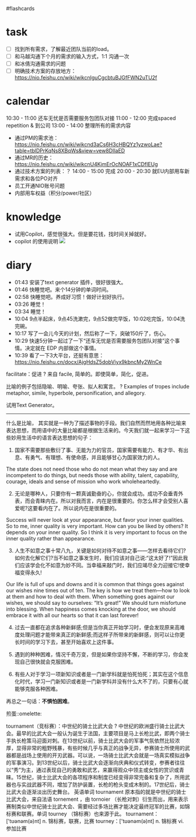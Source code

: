 #flashcards 

# task
- [ ] 找到所有需求，了解最近团队当前的load。
- [ ] 和马越沟通下个月的需求的输入方式，1:1 沟通一次
- [ ] 和冰倩沟通需求的问题
- [ ] 明确技术方案的存放地方：https://nio.feishu.cn/wiki/wikcnIguCgcbtuBJGfFWN2uTU2f

# calendar
10:30 - 11:00 还车无忧是否需要服务包团队对接
11:00 - 12:00 完成spaced repetition & 到公司
13:00 - 14:00 整理所有的需求内容
- 通过PM的需求池：https://nio.feishu.cn/wiki/wikcnd3aCs6H3cHBQYz1yzwoLae?table=tblDPrKqNs8XBqWs&view=vew8DIlaED
- 通过MR的历史：https://nio.feishu.cn/wiki/wikcnU4KjmErOcNOAF1xCDfIEUg
- 通过技术方案的列表：？
14:00 - 15:00 完成
20:00 - 20:30 就EU内部用车新需求和各位PO对齐
-   员工开通NIO账号问题
-   内部用车权益（积分/power/社区）



# knowledge

- 试用Copilot，感觉很强大。但是要花钱，找时间关掉就好。  
- copilot 的使用说明
![](https://github.com/lgjfree/images/raw/master/2023-01-30-Mon-w05.png)

# diary

- 01:43 安装了text generator 插件，很好很强大。
- 01:46 快睡觉吧。来个14分钟的单词时间。
- 02:58 快睡觉吧。养成好习惯！做好计划好执行。
- 03:26 睡觉！
- 03:34 睡觉！
- 10:04 9点半起床，9点45洗漱完，9点52做完早饭，10:02吃完饭，10:04洗完碗。
- 10:17 写了一会儿今天的计划，然后称了一下，突破150斤了，伤心。
- 10:29 快速5分钟一起过了一下“还车无忧是否需要服务包团队对接”这个事情。决定就在 EDP 内部做这个事情。
- 10:39 看了一下3大平台，还挺有意思：https://nio.feishu.cn/docx/AjgHdsZ5dobViyx9kbncMy2WnCe

facilitate：促进
?
来自 facile, 简单的。即使简单，简化，促进。 <!--SR:!2023-02-01-14-34,2.5,250-->

比喻的例子包括隐喻、明喻、夸张、拟人和寓言。
?
Examples of tropes include metaphor, simile, hyperbole, personification, and allegory. <!--SR:!2023-01-31-10-54,1,230-->


试用Text Generator。

--- 

什么是比喻， 其实就是一种为了描述事物的手段。我们自然而然地用各种比喻来表达思想，而用语中的大量比喻都是根据生活来的。今天我们就一起来学习一下这些妙用生活中的语言表达思想的句子：

1. 国家不需要那些敷衍了事、无能为力的官员，国家需要有能力、有才华、有出息、有勇气、有理想、有使命感，并且能够甘心为国家效力的人。

The state does not need those who do not mean what they say and are incompetent to do things, but needs those with ability, talent, capability, courage, ideals and sense of mission who work wholeheartedly.

2. 无论是哪种人，只要你有一颗真诚勤奋的心，你就会成功。成功不会垂青外表，而会青睐内在。所以对我而言，内在是很重要的。你怎么样才会受别人喜爱呢?这要看内在了。所以说内在是很重要的。

Success will never look at your appearance, but favor your inner qualities. So to me, inner quality is very important. How can you be liked by others? It depends on your inner quality. So I think it is very important to focus on the inner quality rather than appearance.

3. 人生不如意之事十常八九，关键是如何对待不如意之事——怎样去看待它们?如何去化解它们?当不如意之事发生时，我们应该对自己说:“这太好了!”因此我们应该学会化不如意为妙不同。当幸福来敲门时，我们应竭尽全力迎接它!使幸福变得永久!

Our life is full of ups and downs and it is common that things goes against our wishes nine times out of ten. The key is how we treat them—how to look at them and how to deal with them. When something goes against our wishes, we should say to ourselves: “It’s great!” We should turn misfortune into blessing. When happiness comes knocking at the door, we should embrace it with all our hearts so that it can last forever!

4. 过去一直都在追求各种新鲜感;但是当你真正开始学习时，便会发现原来高难度处理问题才能带来真正的新鲜感;而这样子所带来的新鲜感，则可以让你更长时间的学习下去，甚至开始喜欢上这件事。

5. 遇到的种种困难，情况千奇万变，但是如果你坚持不懈，不断的学习，你会发现自己很快就会克服困难。

6. 有些人对于学习一项新知识或者是一门新学科就是怕死怕死；其实在这个信息化时代，学习一门新知识或者是一门新学科并没有什么大不了的，只要有心就能够克服各种困难。


再总之一句话：**不惧怕困难**。


煎蛋::omelette:


tournament（竞标赛）：中世纪的骑士比武大会
?
中世纪的欧洲盛行骑士比武大会。最早的比武大会一般认为诞生于法国，主要项目是马上长枪比武，即两个骑士手执长枪策马迎面对刺。在13世纪以前，骑士比武大会的军事气氛依然比较浓厚，显得非常的粗野残暴，有些时候几乎与真正的战争无异，参赛骑士所使用的武器都是战场上使用的开刃武器。可以说，一场骑士比武大会就是一场真实模拟战争的军事演习。到13世纪以后，骑士比武大会逐渐向庆典和仪式转变，参赛者往往以“秀”为主，通过表现自己的勇敢和武艺，来赢得观众中领主或女性的赏识或青睐。15世纪，骑士比武大会的各项程序和制度已经变得非常完备和复杂了，所用武器也与实战武器不同，增加了防护装置，长枪的枪头变成木制的。17世纪后，骑士比武大会逐渐淡出历史舞台。
英语单词 tournament 原本指的就是中世纪的骑士比武大会，来自法语 tornement ，由 tornoier （长枪对刺）衍生而出，用来表示赛制类似中世纪骑士比武大会、需要经过多场比赛才能决定最终冠军的比赛，如锦标赛和联赛。单词 tourney （锦标赛）也来源于此。
tournament：['tʊənəm(ə)nt] n. 锦标赛，联赛，比赛
tourney：['tʊənəm(ə)nt] n. 锦标赛 vi. 参加比赛
